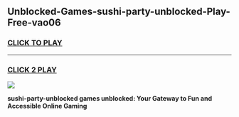 
## Unblocked-Games-sushi-party-unblocked-Play-Free-vao06
<h3>
<a href="https://premium76.site?title=sushi-party-unblocked&ref=18A1">CLICK TO PLAY</a></h3>
<hr>

<h3>
<a href="https://premium76.site?title=sushi-party-unblocked&ref=18A1">CLICK 2 PLAY</a>
  
</h3>

<a href="https://premium76.site?title=sushi-party-unblocked&ref=18A1"><img src="https://clearcache.store/games.png"></a>


**sushi-party-unblocked games unblocked: Your Gateway to Fun and Accessible Online Gaming**
